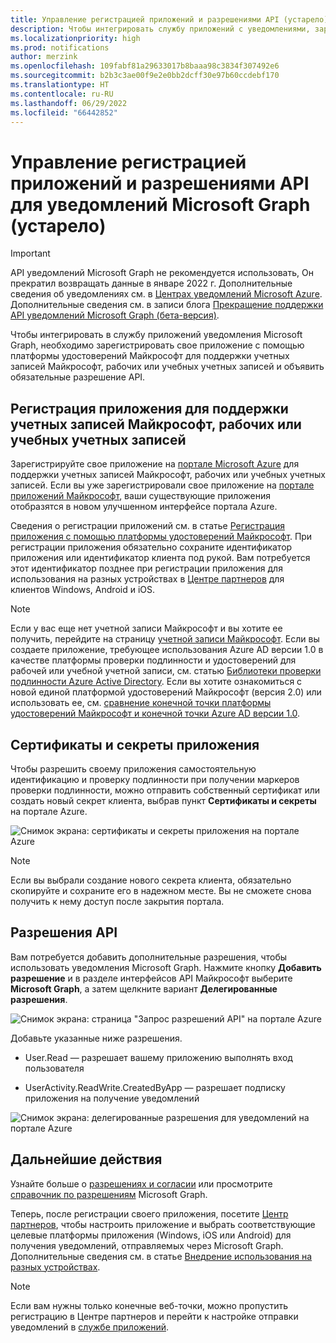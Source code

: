 ```yaml
---
title: Управление регистрацией приложений и разрешениями API (устарело)
description: Чтобы интегрировать службу приложений с уведомлениями, зарегистрируйте свое приложение на платформе удостоверений Майкрософт и объявите необходимые разрешения API (устарело).
ms.localizationpriority: high
ms.prod: notifications
author: merzink
ms.openlocfilehash: 109fabf81a29633017b8baaa98c3834f307492e6
ms.sourcegitcommit: b2b3c3ae00f9e2e0bb2dcff30e97b60ccdebf170
ms.translationtype: HT
ms.contentlocale: ru-RU
ms.lasthandoff: 06/29/2022
ms.locfileid: "66442852"
---
```

# <a name="manage-app-registration-and-api-permission-for-microsoft-graph-notifications-deprecated"></a>Управление регистрацией приложений и разрешениями API для уведомлений Microsoft Graph (устарело)

> [!IMPORTANT]
> API уведомлений Microsoft Graph не рекомендуется использовать, Он прекратил возвращать данные в январе 2022 г. Дополнительные сведения об уведомлениях см. в [Центрах уведомлений Microsoft Azure](/azure/notification-hubs). Дополнительные сведения см. в записи блога [Прекращение поддержки API уведомлений Microsoft Graph (бета-версия)](https://devblogs.microsoft.com/microsoft365dev/retiring-microsoft-graph-notifications/).

Чтобы интегрировать в службу приложений уведомления Microsoft Graph, необходимо зарегистрировать свое приложение с помощью платформы удостоверений Майкрософт для поддержки учетных записей Майкрософт, рабочих или учебных учетных записей и объявить обязательные разрешение API.

## <a name="register-your-app-to-support-microsoft-accounts-or-work-or-school-accounts"></a>Регистрация приложения для поддержки учетных записей Майкрософт, рабочих или учебных учетных записей

Зарегистрируйте свое приложение на [портале Microsoft Azure](https://portal.azure.com/#home) для поддержки учетных записей Майкрософт, рабочих или учебных учетных записей. Если вы уже зарегистрировали свое приложение на [портале приложений Майкрософт](https://apps.dev.microsoft.com/), ваши существующие приложения отобразятся в новом улучшенном интерфейсе портала Azure.

Сведения о регистрации приложений см. в статье [Регистрация приложения с помощью платформы удостоверений Майкрософт](auth-register-app-v2.md). При регистрации приложения обязательно сохраните идентификатор приложения или идентификатор клиента под рукой. Вам потребуется этот идентификатор позднее при регистрации приложения для использования на разных устройствах в [Центре партнеров](https://partner.microsoft.com/) для клиентов Windows, Android и iOS.

> [!NOTE]
> Если у вас еще нет учетной записи Майкрософт и вы хотите ее получить, перейдите на страницу [учетной записи Майкрософт](https://account.microsoft.com/account). Если вы создаете приложение, требующее использования Azure AD версии 1.0 в качестве платформы проверки подлинности и удостоверений для рабочей или учебной учетной записи, см. статью [Библиотеки проверки подлинности Azure Active Directory](/azure/active-directory/develop/active-directory-authentication-libraries). Если вы хотите ознакомиться с новой единой платформой удостоверений Майкрософт (версия 2.0) или использовать ее, см. [сравнение конечной точки платформы удостоверений Майкрософт и конечной точки Azure AD версии 1.0](/azure/active-directory/develop/azure-ad-endpoint-comparison).


## <a name="app-certificates-and-secrets"></a>Сертификаты и секреты приложения

Чтобы разрешить своему приложения самостоятельную идентификацию и проверку подлинности при получении маркеров проверки подлинности, можно отправить собственный сертификат или создать новый секрет клиента, выбрав пункт **Сертификаты и секреты** на портале Azure.
    
![Снимок экрана: сертификаты и секреты приложения на портале Azure](images/notifications-app-secrets.png)
    
> [!NOTE]
> Если вы выбрали создание нового секрета клиента, обязательно скопируйте и сохраните его в надежном месте. Вы не сможете снова получить к нему доступ после закрытия портала.

## <a name="api-permissions"></a>Разрешения API

Вам потребуется добавить дополнительные разрешения, чтобы использовать уведомления Microsoft Graph. Нажмите кнопку **Добавить разрешение** и в разделе интерфейсов API Майкрософт выберите **Microsoft Graph**, а затем щелкните вариант **Делегированные разрешения**.
    
![Снимок экрана: страница "Запрос разрешений API" на портале Azure](images/notifications-api-permissions.png)
    
Добавьте указанные ниже разрешения.

- User.Read — разрешает вашему приложению выполнять вход пользователя

- UserActivity.ReadWrite.CreatedByApp — разрешает подписку приложения на получение уведомлений

![Снимок экрана: делегированные разрешения для уведомлений на портале Azure](images/notifications-api-permissions-list.png)

## <a name="next-steps"></a>Дальнейшие действия

Узнайте больше о [разрешениях и согласии](/azure/active-directory/develop/v2-permissions-and-consent) или просмотрите [справочник по разрешениям](./permissions-reference.md) Microsoft Graph.

Теперь, после регистрации своего приложения, посетите [Центр партнеров](https://partner.microsoft.com/), чтобы настроить приложение и выбрать соответствующие целевые платформы приложения (Windows, iOS или Android) для получения уведомлений, отправляемых через Microsoft Graph. Дополнительные сведения см. в статье [Внедрение использования на разных устройствах](notifications-integration-cross-device-experiences-onboarding.md). 

>[!NOTE]
>Если вам нужны только конечные веб-точки, можно пропустить регистрацию в Центре партнеров и перейти к настройке отправки уведомлений в [службе приложений](notifications-integrating-app-server.md).
